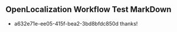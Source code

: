 ## OpenLocalization Workflow Test MarkDown
* a632e71e-ee05-415f-bea2-3bd8bfdc850d 
thanks!<!--HONumber=Mar16_HO3-->
